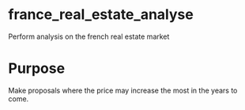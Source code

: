 # france_real_estate_analyse
Perform analysis on the french real estate market


# Purpose

Make proposals where the price may increase the most in the
years to come.